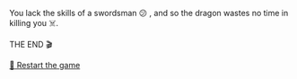 You lack the skills of a swordsman 😕 , and so the dragon wastes no time in killing you ☠️.

THE END 🎬

[🔄 Restart the game](../../../start-new-game.md)
